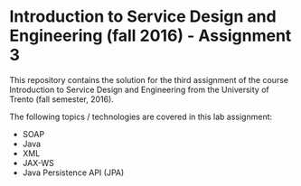 # Introduction to Service Design and Engineering (fall 2016) - Assignment 3

This repository contains the solution for the third assignment of the course Introduction to Service Design and Engineering from the University of Trento (fall semester, 2016).

The following topics / technologies are covered in this lab assignment:
- SOAP
- Java
- XML
- JAX-WS
- Java Persistence API (JPA)

